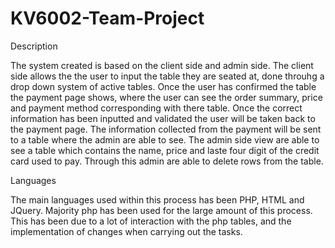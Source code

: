 # KV6002-Team-Project
Description

The system created is based on the client side and admin side. The client side allows the the user to input the table they are seated at, done throuhg a drop down system of active tables. Once the user has confirmed the table the payment page shows, where the user can see the order summary, price and payment method corresponding with there table. Once the correct information has been inputted and validated the user will be taken back to the payment page. The information collected from the payment will be sent to a table where the admin are able to see. The admin side view are able to see a table which contains the name, price and laste four digit of the credit card used to pay. Through this admin are able to delete rows from the table.

Languages

The main languages used within this process has been PHP, HTML and JQuery. Majority php has been used for the large amount of this process. This has been due to a lot of interaction with the php tables, and the implementation of changes when carrying out the tasks.
